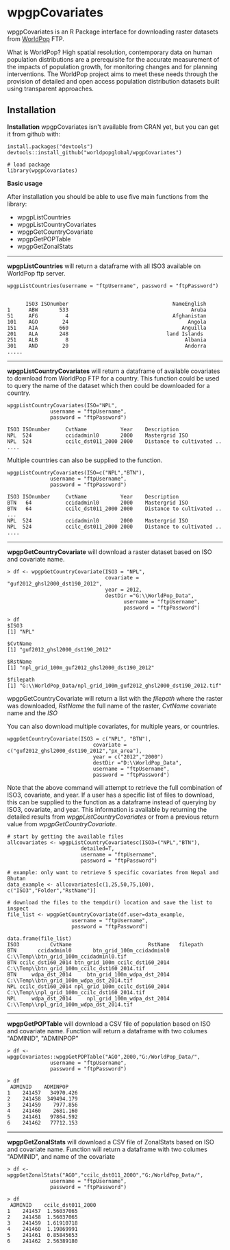 wpgpCovariates
===================
wpgpCovariates is an R Package interface for downloading raster datasets from [WorldPop](http://www.worldpop.org.uk/) FTP.

What is WorldPop?
High spatial resolution, contemporary data on human population distributions are a prerequisite for the accurate measurement of the impacts of population growth, for monitoring changes and for planning interventions. The WorldPop project aims to meet these needs through the provision of detailed and open access population distribution datasets built using transparent approaches.

Installation
------------

**Installation**
wpgpCovariates isn't available from CRAN yet, but you can get it from github with:

    install.packages("devtools")
    devtools::install_github("worldpopglobal/wpgpCovariates")
    
    # load package
    library(wpgpCovariates)
    
**Basic usage**

After installation you should be able to use five main functions from the library:

 - wpgpListCountries
 - wpgpListCountryCovariates
 - wpgpGetCountryCovariate
 - wpgpGetPOPTable
 - wpgpGetZonalStats

----------

**wpgpListCountries** will return a dataframe with all ISO3 available on WorldPop ftp server.
```
wpgpListCountries(username = "ftpUsername", password = "ftpPassword")
      
      
      ISO3 ISOnumber                                  NameEnglish
1      ABW       533                                        Aruba
51     AFG         4                                  Afghanistan
101    AGO        24                                       Angola
151    AIA       660                                     Anguilla
201    ALA       248                                land Islands
251    ALB         8                                      Albania
301    AND        20                                      Andorra
.....
```


----------

**wpgpListCountryCovariates** will return a dataframe of available covariates to download from WorldPop FTP for a country. This function could be used to query the name of the dataset which then could be downloaded for a country.
```
wpgpListCountryCovariates(ISO="NPL", 
			  username = "ftpUsername", 
			  password = "ftpPassword")

ISO3 ISOnumber     CvtName           Year    Description
NPL  524           ccidadminl0       2000    Mastergrid ISO 
NPL  524           ccilc_dst011_2000 2000    Distance to cultivated ..
....
```

Multiple countries can also be supplied to the function.
```
wpgpListCountryCovariates(ISO=c("NPL","BTN"), 
			  username = "ftpUsername", 
			  password = "ftpPassword")

ISO3 ISOnumber     CvtName           Year    Description
BTN   64           ccidadminl0       2000    Mastergrid ISO 
BTN   64           ccilc_dst011_2000 2000    Distance to cultivated ..
...
NPL  524           ccidadminl0       2000    Mastergrid ISO 
NPL  524           ccilc_dst011_2000 2000    Distance to cultivated ..
....
```

----------

**wpgpGetCountryCovariate** will download a raster dataset based on ISO and covariate name.

```
> df <- wpgpGetCountryCovariate(ISO3 = "NPL",
                                covariate = "guf2012_ghsl2000_dst190_2012",
                                year = 2012,
                                destDir ="G:\\WorldPop_Data",
			                          username = "ftpUsername", 
			                          password = "ftpPassword")
						 
> df
$ISO3
[1] "NPL"

$CvtName
[1] "guf2012_ghsl2000_dst190_2012"

$RstName
[1] "npl_grid_100m_guf2012_ghsl2000_dst190_2012"

$filepath
[1] "G:\\WorldPop_Data/npl_grid_100m_guf2012_ghsl2000_dst190_2012.tif"      

```
wpgpGetCountryCovariate will return a list with the *filepath* where the raster was downloaded, *RstName* the full name of the raster, *CvtName* covariate name and the *ISO*
        
You can also download multiple covariates, for multiple years, or countries.
```
wpgpGetCountryCovariate(ISO3 = c("NPL", "BTN"),
                  			covariate = c("guf2012_ghsl2000_dst190_2012","px_area"),
                  			year = c("2012","2000")
                  			destDir ="D:\\WorldPop_Data",
                  			username = "ftpUsername", 
                  			password = "ftpPassword")
```
Note that the above command will attempt to retrieve the full combination of ISO3, covariate, and year. If a user has a specific list of files to download, this can be supplied to the function as a dataframe instead of querying by ISO3, covariate, and year. This information is available by returning the detailed results from *wpgpListCountryCovariates* or from a previous return value from *wpgpGetCountryCovariate*.

```
# start by getting the available files
allcovariates <- wpgpListCountryCovariatesc(ISO3=("NPL","BTN"), 
					    detailed=T, 
					    username = "ftpUsername", 
					    password = "ftpPassword")

# example: only want to retrieve 5 specific covariates from Nepal and Bhutan
data_example <- allcovariates[c(1,25,50,75,100), c("ISO3","Folder","RstName")]

# download the files to the tempdir() location and save the list to inspect
file_list <- wpgpGetCountryCovariate(df.user=data_example, 
				     username = "ftpUsername",
				     password = "ftpPassword")

data.frame(file_list)
ISO3          CvtName                         RstName   filepath
BTN       ccidadminl0       btn_grid_100m_ccidadminl0   C:\\Temp\\btn_grid_100m_ccidadminl0.tif
BTN ccilc_dst160_2014 btn_grid_100m_ccilc_dst160_2014   C:\\Temp\\btn_grid_100m_ccilc_dst160_2014.tif
BTN     wdpa_dst_2014     btn_grid_100m_wdpa_dst_2014   C:\\Temp\\btn_grid_100m_wdpa_dst_2014.tif
NPL ccilc_dst160_2014 npl_grid_100m_ccilc_dst160_2014   C:\\Temp\\npl_grid_100m_ccilc_dst160_2014.tif
NPL     wdpa_dst_2014     npl_grid_100m_wdpa_dst_2014   C:\\Temp\\npl_grid_100m_wdpa_dst_2014.tif

```

----------

**wpgpGetPOPTable** will download a CSV file of population based on ISO and covariate name. Function will return a dataframe with two columes "ADMINID", "ADMINPOP"

```
> df <- wpgpCovariates::wpgpGetPOPTable("AGO",2000,"G:/WorldPop_Data/",
			  username = "ftpUsername", 
			  password = "ftpPassword")
						 
> df
 ADMINID    ADMINPOP
1    241457   34970.426
2    241458  349494.179
3    241459    7977.856
4    241460    2681.160
5    241461   97864.592
6    241462   77712.153
```

----------

**wpgpGetZonalStats** will download a CSV file of ZonalStats based on ISO and covariate name. Function will return a dataframe with two columes "ADMINID", and name of the covariate 

```
> df <- wpgpGetZonalStats("AGO","ccilc_dst011_2000","G:/WorldPop_Data/",
			  username = "ftpUsername", 
			  password = "ftpPassword")
						 
> df
 ADMINID    ccilc_dst011_2000
1    241457  1.56037065
2    241458  1.56037065
3    241459  1.61910718
4    241460  1.19869991
5    241461  0.85845653
6    241462  2.56389180
```

